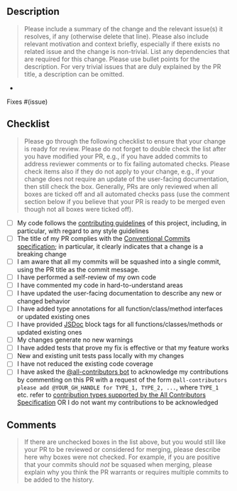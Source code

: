## Description

> Please include a summary of the change and the relevant issue(s) it resolves,
> if any (otherwise delete that line). Please also include relevant motivation
> and context briefly, especially if there exists no related issue and the
> change is non-trivial. List any dependencies that are required for this
> change. Please use bullet points for the description. For very trivial issues
> that are duly explained by the PR title, a description can be omitted.

-

Fixes #(issue)

## Checklist

> Please go through the following checklist to ensure that your change is ready
> for review. Please do not forget to double check the list after you have
> modified your PR, e.g., if you have added commits to address reviewer
> comments or to fix failing automated checks. Please check items also if they
> do not apply to your change, e.g., if your change does not require an update
> of the user-facing documentation, then still check the box. Generally, PRs
> are only reviewed when all boxes are ticked off and all automated checks pass
> (use the comment section below if you believe that your PR is ready to be
> merged even though not all boxes were ticked off).

- [ ] My code follows the [contributing guidelines][contributing] of this
      project, including, in particular, with regard to any style guidelines
- [ ] The title of my PR complies with the [Conventional Commits
      specification][conventional-commits]; in particular, it clearly indicates
      that a change is a breaking change
- [ ] I am aware that all my commits will be squashed into a single commit,
      using the PR title as the commit message.
- [ ] I have performed a self-review of my own code
- [ ] I have commented my code in hard-to-understand areas
- [ ] I have updated the user-facing documentation to describe any new or
      changed behavior
- [ ] I have added type annotations for all function/class/method interfaces
      or updated existing ones
- [ ] I have provided [JSDoc][jsdoc] block tags for all
      functions/classes/methods or updated existing ones
- [ ] My changes generate no new warnings
- [ ] I have added tests that prove my fix is effective or that my feature
      works
- [ ] New and existing unit tests pass locally with my changes
- [ ] I have not reduced the existing code coverage
- [ ] I have asked the [@all-contributors bot][all-contributors-bot] to
      acknowledge my contributions by commenting on this PR with a request of
      the form `@all-contributors please add @YOUR_GH_HANDLE for TYPE_1,
    TYPE_2, ...`, where `TYPE_1` etc. refer to [contribution types supported
      by the All Contributors Specification][all-contributors-types] OR I do
      not want my contributions to be acknowledged

## Comments

> If there are unchecked boxes in the list above, but you would still like your
> PR to be reviewed or considered for merging, please describe here why boxes
> were not checked. For example, if you are positive that your commits should
> _not_ be squased when merging, please explain why you think the PR warrants
> or requires multiple commits to be added to the history.

[all-contributors-bot]: https://allcontributors.org/docs/en/bot/overview
[all-contributors-types]: https://allcontributors.org/docs/en/emoji-key
[contributing]: CONTRIBUTING.md
[conventional-commits]: https://www.conventionalcommits.org/en/v1.0.0/
[jsdoc]: https://jsdoc.app/index.html
